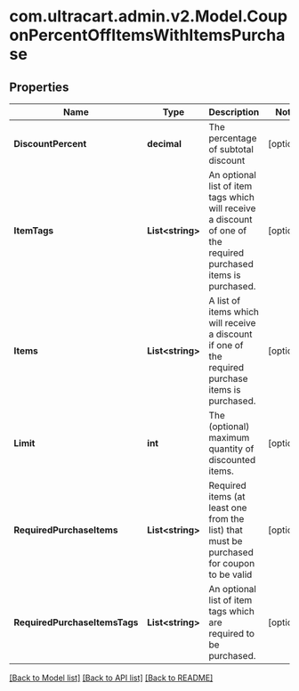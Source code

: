 
# com.ultracart.admin.v2.Model.CouponPercentOffItemsWithItemsPurchase

## Properties

Name | Type | Description | Notes
------------ | ------------- | ------------- | -------------
**DiscountPercent** | **decimal** | The percentage of subtotal discount | [optional] 
**ItemTags** | **List&lt;string&gt;** | An optional list of item tags which will receive a discount of one of the required purchased items is purchased. | [optional] 
**Items** | **List&lt;string&gt;** | A list of items which will receive a discount if one of the required purchase items is purchased. | [optional] 
**Limit** | **int** | The (optional) maximum quantity of discounted items. | [optional] 
**RequiredPurchaseItems** | **List&lt;string&gt;** | Required items (at least one from the list) that must be purchased for coupon to be valid | [optional] 
**RequiredPurchaseItemsTags** | **List&lt;string&gt;** | An optional list of item tags which are required to be purchased. | [optional] 

[[Back to Model list]](../README.md#documentation-for-models)
[[Back to API list]](../README.md#documentation-for-api-endpoints)
[[Back to README]](../README.md)

